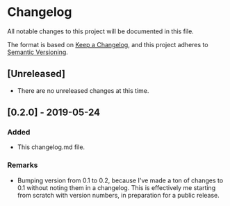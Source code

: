 # Changelog
All notable changes to this project will be documented in this file.

The format is based on [Keep a Changelog](https://keepachangelog.com/en/1.0.0/),
and this project adheres to [Semantic Versioning](https://semver.org/spec/v2.0.0.html).

## [Unreleased]
 - There are no unreleased changes at this time.

## [0.2.0] - 2019-05-24
### Added
 - This changelog.md file.
### Remarks
 - Bumping version from 0.1 to 0.2, because I've made a ton of changes to 0.1 without noting them in a changelog.
   This is effectively me starting from scratch with version numbers, in preparation for a public release.
